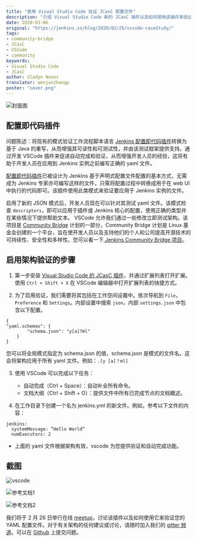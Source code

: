 ```yaml
---
title: "使用 Visual Studio Code 验证 JCasC 配置文件"
description: "介绍 Visual Studio Code 新的 JCasC 插件以及如何使用该插件来验证您的 YAML 配置文件"
date: 2020-03-06
original: "https://jenkins.io/blog/2020/02/25/vscode-caseStudy/"
tags:
- community-bridge
- JCasC
- VSCode
- community
keywords:
- Visual Studio Code
- JCasC
author: Sladyn Nunes
translator: wenjunzhangp
poster: "cover.png"
---
```


![封面图](cover.png)

## 配置即代码插件

问题陈述：将现有的模式验证工作流程脚本语言 [Jenkins 配置即代码插件](https://plugins.jenkins.io/configuration-as-code/)转换为基于 Java 的重写，从而增强其可读性和可测试性，并由该测试框架提供支持。通过开发 VSCode 插件来促进自动完成和验证，从而增强开发人员的经验，这将有助于开发人员在应用到 Jenkins 实例之前编写正确的 yaml 文件。

[配置即代码插件](https://plugins.jenkins.io/configuration-as-code/)已被设计为 Jenkins 基于声明式配置文件配置的基本方式，无需成为 Jenkins 专家亦可编写这样的文件，只需将配置过程中转换成用于在 web UI 中执行的代码即可。该插件使用此类模式来验证要应用于 Jenkins 实例的文件。

启用了新的 JSON 模式后，开发人员现在可以针对其测试 yaml 文件。该模式检查 `descriptors`，即可以应用于插件或 Jenkins 核心的配置，使用正确的类型并在某些情况下提供帮助文本。 VSCode 允许我们通过一些修改立即测试架构。该项目是 [Community Bridge](https://communitybridge.org/) 计划的一部分，Community Bridge 计划是 Linux 基金会创建的一个平台，旨在使开发人员以及支持他们的个人和公司提高开源技术的可持续性、安全性和多样性。您可以看一下[ Jenkins Community Bridge 项目](https://people.communitybridge.org/project/bce45251-1ff4-4131-9699-0a0017b31495)。

## 启用架构验证的步骤

1. 第一步安装 [Visual Studio Code 的 JCasC 插件](https://marketplace.visualstudio.com/items?itemName=jcasc-developers.jcasc-plugin)，并通过扩展列表打开扩展。使用 `Ctrl + Shift + X` 在 VSCode 编辑器中打开扩展列表的快捷方式。

2. 为了启用验证，我们需要将其包括在工作空间设置中。依次导航到 `File`，`Preference` 和 `Settings`。内部设置中搜索 `json`，内部 `settings.json` 中包含以下配置。

```
{
"yaml.schemas": {
        "schema.json": "y[a]?ml"
    }
}
```

您可以将全局模式指定为 schema.json 的值，schema.json 是模式的文件名。这会将架构应用于所有 yaml 文件。例如：`.[y [a]？ml]`

3. 使用 VSCode 可以完成以下任务：
    - 自动完成（Ctrl + Space）：自动补全所有命令。
    - 文档大纲（Ctrl + Shift + O）：提供文件中所有已完成节点的文档概述。

4. 在工作目录下创建一个名为 jenkins.yml 的新文件。例如，参考以下文件的内容：

```
jenkins:
  systemMessage: “Hello World”
  numExecutors: 2
```
   - 上面的 yaml 文件根据架构有效，vscode 为您提供验证和自动完成功能。

## 截图

![vscode](vscode.png)

![参考文档1](userDocs1.png)

![参考文档2](userDocs2.png)

我们将于 2 月 26 日举行在线 [meetup](https://www.meetup.com/Jenkins-online-meetup/events/268823268)，讨论该插件以及如何使用它来验证您的 YAML 配置文件。对于有关架构的任何建议或讨论，请随时加入我们的 [gitter 频道](https://gitter.im/jenkinsci/jcasc-devtools-project)。可以在 [Github](https://github.com/jenkinsci/configuration-as-code-plugin/issues) 上提交问题。